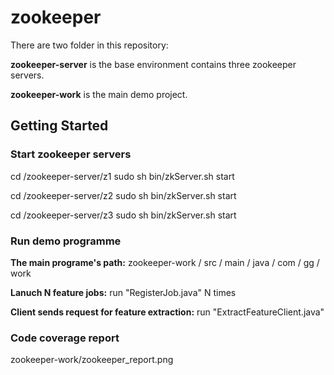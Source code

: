 zookeeper
=========
There are two folder in this repository:

**zookeeper-server** is the base environment contains three zookeeper servers.

**zookeeper-work** is the main demo project.

## Getting Started
### Start zookeeper servers
cd /zookeeper-server/z1
sudo sh bin/zkServer.sh start

cd /zookeeper-server/z2
sudo sh bin/zkServer.sh start

cd /zookeeper-server/z3
sudo sh bin/zkServer.sh start


### Run demo programme
**The main programe's path:**  zookeeper-work / src / main / java / com / gg / work

**Lanuch N feature jobs:**
run "RegisterJob.java" N times

**Client sends request for feature extraction:**
run "ExtractFeatureClient.java"


### Code coverage report
zookeeper-work/zookeeper_report.png
